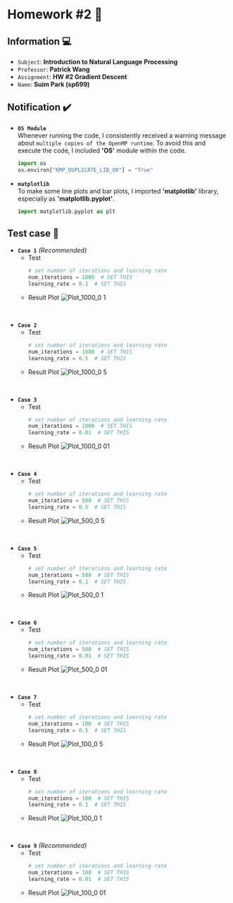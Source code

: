 # Homework #2 :pencil:
## Information :computer:
* `Subject`: __Introduction to Natural Language Processing__
* `Professor`: __Patrick Wang__
* `Assignment`: __HW #2 Gradient Descent__
* `Name`: __Suim Park (sp699)__

## Notification :heavy_check_mark:
* __`OS Module`__ </br>
  Whenever running the code, I consistently received a warning message about `multiple copies of the OpenMP runtime`. To avoid this and execute the code, I included __'OS'__ module within the code.
  ```Python
  import os
  os.environ["KMP_DUPLICATE_LIB_OK"] = "True"
  ```


* __`matplotlib`__ </br>
  To make some line plots and bar plots, I imported __'matplotlib'__ library, especially as __'matplotlib.pyplot'__.
  ```Python
  import matplotlib.pyplot as plt
  ```

## Test case :pushpin:

* __`Case 1`__ _(Recommended)_
    - Test
      ```Python
      # set number of iterations and learning rate
      num_iterations = 1000  # SET THIS
      learning_rate = 0.1  # SET THIS
      ```
  - Result Plot
    ![Plot_1000_0 1](https://github.com/suim-park/Gradient-Descent/assets/143478016/99b15b49-96b5-4a25-bf68-ef5f2ce4c10a)
</br>

* __`Case 2`__
    - Test
      ```Python
      # set number of iterations and learning rate
      num_iterations = 1000  # SET THIS
      learning_rate = 0.5  # SET THIS
      ```
  - Result Plot
    ![Plot_1000_0 5](https://github.com/suim-park/Gradient-Descent/assets/143478016/fa931585-f0ae-4647-8558-65ef10453c76)
</br>

* __`Case 3`__
    - Test
      ```Python
      # set number of iterations and learning rate
      num_iterations = 1000  # SET THIS
      learning_rate = 0.01  # SET THIS
      ```
  - Result Plot
    ![Plot_1000_0 01](https://github.com/suim-park/Gradient-Descent/assets/143478016/cee29ddd-06ca-4d13-96d6-5bdca4c33223)
</br>

* __`Case 4`__
    - Test
      ```Python
      # set number of iterations and learning rate
      num_iterations = 500  # SET THIS
      learning_rate = 0.5  # SET THIS
      ```
  - Result Plot
    ![Plot_500_0 5](https://github.com/suim-park/Gradient-Descent/assets/143478016/ab0b7ed2-b32e-49e1-976c-aa998e9ab71b)
</br>

* __`Case 5`__
    - Test
      ```Python
      # set number of iterations and learning rate
      num_iterations = 500  # SET THIS
      learning_rate = 0.1  # SET THIS
      ```
  - Result Plot
    ![Plot_500_0 1](https://github.com/suim-park/Gradient-Descent/assets/143478016/5d283f67-1c80-4837-91ca-32ef314046da)
</br>

* __`Case 6`__
    - Test
      ```Python
      # set number of iterations and learning rate
      num_iterations = 500  # SET THIS
      learning_rate = 0.01  # SET THIS
      ```
  - Result Plot
    ![Plot_500_0 01](https://github.com/suim-park/Gradient-Descent/assets/143478016/561c51d6-2442-47af-aa98-dba805e51d3b)
</br>

* __`Case 7`__
    - Test
      ```Python
      # set number of iterations and learning rate
      num_iterations = 100  # SET THIS
      learning_rate = 0.5  # SET THIS
      ```
  - Result Plot
    ![Plot_100_0 5](https://github.com/suim-park/Gradient-Descent/assets/143478016/b5eceba5-0b6f-4da6-adef-ec8ecf756caa)
</br>

* __`Case 8`__
    - Test
      ```Python
      # set number of iterations and learning rate
      num_iterations = 100  # SET THIS
      learning_rate = 0.1  # SET THIS
      ```
    - Result Plot
    ![Plot_100_0 1](https://github.com/suim-park/Gradient-Descent/assets/143478016/49356493-c4f9-4fa7-af24-6d2c255c8cfa)
</br>

* __`Case 9`__ _(Recommended)_
    - Test
      ```Python
      # set number of iterations and learning rate
      num_iterations = 100  # SET THIS
      learning_rate = 0.01  # SET THIS
      ```
  - Result Plot
    ![Plot_100_0 01](https://github.com/suim-park/Gradient-Descent/assets/143478016/d90d5ed9-e576-44a3-9c07-4211974b758d)
</br>


